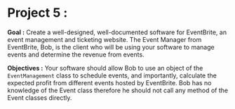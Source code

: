 # Project 5 : 

**Goal :** Create a well-designed, well-documented software for EventBrite, an event management and ticketing website. The Event Manager from EventBrite, Bob, is the client who will be using your software to manage events and determine the revenue from events.

**Objectives :**
Your software should allow Bob to use an object of the `EventManagement` class to schedule events, and importantly, calculate the expected profit from different events hosted by EventBrite. Bob has no knowledge of the Event class therefore he should not call any method of the Event classes directly.



